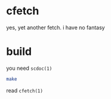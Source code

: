 # cfetch

yes, yet another fetch. i have no fantasy

# build

you need `scdoc(1)`

```sh
make
```

read `cfetch(1)`



